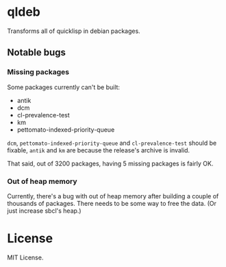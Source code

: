 # qldeb

Transforms all of quicklisp in debian packages.

## Notable bugs

### Missing packages

Some packages currently can't be built:

- antik
- dcm
- cl-prevalence-test
- km
- pettomato-indexed-priority-queue

`dcm`, `pettomato-indexed-priority-queue` and `cl-prevalence-test`
should be fixable, `antik` and `km` are because the release's
archive is invalid.

That said, out of 3200 packages, having 5 missing packages is fairly
OK.

### Out of heap memory

Currently, there's a bug with out of heap memory after building a
couple of thousands of packages. There needs to be some way to free
the data. (Or just increase sbcl's heap.)

# License

MIT License.
